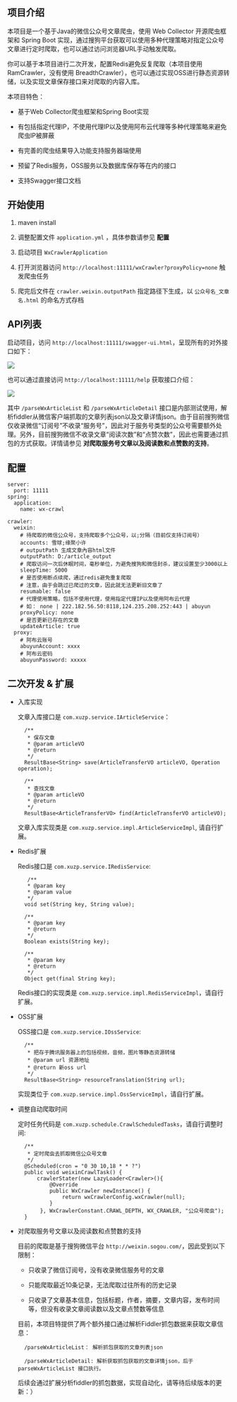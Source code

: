 ## 项目介绍 ##

本项目是一个基于Java的微信公众号文章爬虫，使用 Web Collector 开源爬虫框架和 Spring Boot 实现，通过搜狗平台获取可以使用多种代理策略对指定公众号文章进行定时爬取，也可以通过访问浏览器URL手动触发爬取。

你可以基于本项目进行二次开发，配置Redis避免反复爬取（本项目使用 RamCrawler，没有使用 BreadthCrawler），也可以通过实现OSS进行静态资源转储，以及实现文章保存接口来对爬取的内容入库。

本项目特色：

- 基于Web Collector爬虫框架和Spring Boot实现

- 有包括指定代理IP，不使用代理IP以及使用阿布云代理等多种代理策略来避免爬虫IP被屏蔽

- 有完善的爬虫结果导入功能支持服务器端使用

- 预留了Redis服务，OSS服务以及数据库保存等在内的接口

- 支持Swagger接口文档

## 开始使用 ##

1. maven install

2. 调整配置文件 `application.yml` ，具体参数请参见 **配置** 

3. 启动项目 `WxCrawlerApplication`

4. 打开浏览器访问 `http://localhost:11111/wxCrawler?proxyPolicy=none` 触发爬虫任务

5. 爬完后文件在 `crawler.weixin.outputPath` 指定路径下生成，以 `公众号名_文章名.html` 的命名方式存档



## API列表 ##

启动项目，访问 `http://localhost:11111/swagger-ui.html`，呈现所有的对外接口如下：


![](https://i.imgur.com/FUTC3bh.png)


也可以通过直接访问 `http://localhost:11111/help` 获取接口介绍：

![](https://i.imgur.com/yGGwO85.png)

其中 `/parseWxArticleList` 和 `/parseWxArticleDetail` 接口是内部测试使用，解析fiddler从微信客户端抓取的文章列表json以及文章详情json。由于目前搜狗微信仅收录微信“订阅号”不收录“服务号”，因此对于服务号类型的公众号需要额外处理。另外，目前搜狗微信不收录文章“阅读次数”和“点赞次数”，因此也需要通过抓包的方式获取。详情请参见 **对爬取服务号文章以及阅读数和点赞数的支持**。

## 配置 ##
    
    server:
      port: 11111
    spring:
      application:
    	name: wx-crawl
    
    crawler:
      weixin:
    	# 待爬取的微信公众号，支持爬取多个公众号，以;分隔（目前仅支持订阅号）
    	accounts: 雪球;缘聚小许
    	# outputPath 生成文章內容html文件
    	outputPath: D:/article_output
    	# 爬取访问一次后休眠时间，毫秒单位，为避免搜狗和微信封杀，建议设置至少3000以上
    	sleepTime: 5000
    	# 是否使用断点续爬，通过redis避免重复爬取
		# 注意，由于会跳过已爬过的文章，因此就无法更新旧文章了
    	resumable: false
    	# 代理使用策略，包括不使用代理，使用指定代理IP以及使用阿布云代理
		# 如： none | 222.182.56.50:8118,124.235.208.252:443 | abuyun
    	proxyPolicy: none
    	# 是否更新已存在的文章
    	updateArticle: true
      proxy:
    	# 阿布云账号
    	abuyunAccount: xxxx
    	# 阿布云密码
    	abuyunPassword: xxxxx

## 二次开发 & 扩展 ##

- 入库实现

	文章入库接口是 `com.xuzp.service.IArticleService`：
	
		/**
	     * 保存文章
	     * @param articleVO
	     * @return
	     */
	    ResultBase<String> save(ArticleTransferVO articleVO, Operation operation);
	
	    /**
	     * 查找文章
	     * @param articleVO
	     * @return
	     */
	    ResultBase<ArticleTransferVO> find(ArticleTransferVO articleVO);


	文章入库实现类是 `com.xuzp.service.impl.ArticleServiceImpl`, 请自行扩展。
	

- Redis扩展

	Redis接口是 `com.xuzp.service.IRedisService`:

	 	 /**
	     * @param key
	     * @param value
	     */
	    void set(String key, String value);
	
	    /**
	     * @param key
	     * @return
	     */
	    Boolean exists(String key);
	
	    /**
	     * @param key
	     * @return
	     */
	    Object get(final String key);

	Redis接口的实现类是 `com.xuzp.service.impl.RedisServiceImpl`，请自行扩展。

- OSS扩展

	OSS接口是 `com.xuzp.service.IOssService`:

	    /**
	     * 把存于腾讯服务器上的包括视频，音频，图片等静态资源转储
	     * @param url 资源地址
	     * @return 新oss url
	     */
	    ResultBase<String> resourceTranslation(String url);

	实现类位于 `com.xuzp.service.impl.OssServiceImpl`，请自行扩展。

- 调整自动爬取时间

	定时任务代码是 `com.xuzp.schedule.CrawlScheduledTasks`，请自行调整时间:

		/**
	     * 定时爬虫去抓取微信公众号文章
	     */
	    @Scheduled(cron = "0 30 10,18 * * ?")
	    public void weixinCrawlTask() {
	        crawlerStater(new LazyLoader<Crawler>(){
	            @Override
	            public WxCrawler newInstance() {
	                return wxCrawlerConfig.wxCrawler(null);
	            }
	         }, WxCrawlerConstant.CRAWL_DEPTH, WX_CRAWLER, "公众号爬虫");
	    }

- 对爬取服务号文章以及阅读数和点赞数的支持

	目前的爬取是基于搜狗微信平台 `http://weixin.sogou.com/`，因此受到以下限制：

	- 只收录了微信订阅号，没有收录微信服务号的文章
	
	- 只能爬取最近10条记录，无法爬取过往所有的历史记录 

	- 只收录了文章基本信息，包括标题，作者，摘要，文章内容，发布时间等，但没有收录文章阅读数以及文章点赞数等信息

	目前，本项目特提供了两个额外接口通过解析Fiddler抓包数据来获取文章信息：
		
		/parseWxArticleList： 解析抓包获取的文章列表json

		/parseWxArticleDetail: 解析获取抓包获取的文章详情json，后于 parseWxArticleList 接口执行。

	后续会通过扩展分析fiddler的抓包数据，实现自动化，请等待后续版本的更新：）
